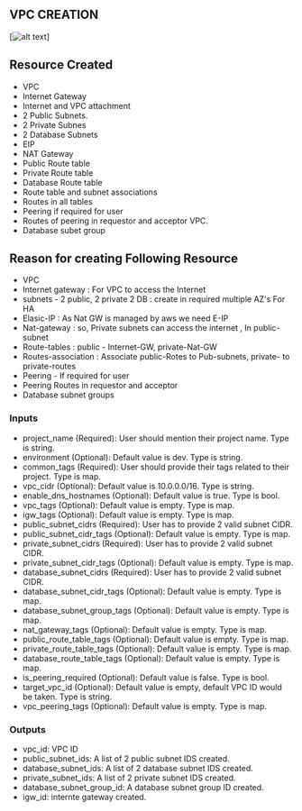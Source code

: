 ## VPC CREATION ##

[![alt text](Downloads/vpc.jpg)]

## Resource Created
* VPC
* Internet Gateway
* Internet and VPC attachment
* 2 Public Subnets.
* 2 Private Subnes
* 2 Database Subnets
* EIP
* NAT Gateway
* Public Route table
* Private Route table
* Database Route table
* Route table and subnet associations
* Routes in all tables
* Peering if required for user
* Routes of peering in requestor and acceptor VPC.
* Database subet group

## Reason for creating  Following Resource

*  VPC
*  Internet gateway : For VPC to access the Internet
*  subnets - 2 public, 2 private 2 DB : create in required multiple AZ's For HA
*  Elasic-IP : As Nat GW is managed by aws we need E-IP
*  Nat-gateway : so, Private subnets can access the internet , In public-subnet
*  Route-tables : public - Internet-GW, private-Nat-GW
*  Routes-association : Associate public-Rotes to Pub-subnets, private- to private-routes
*  Peering - If required for user
*  Peering Routes in requestor and acceptor
*  Database subnet groups


### Inputs
* project_name (Required): User should mention their project name. Type is string.
* environment (Optional): Default value is dev. Type is string.
* common_tags (Required): User should provide their tags related to their project. Type is map.
* vpc_cidr (Optional): Default value is 10.0.0.0/16. Type is string.
* enable_dns_hostnames (Optional): Default value is true. Type is bool.
* vpc_tags (Optional): Default value is empty. Type is map.
* igw_tags (Optional): Default value is empty. Type is map.
* public_subnet_cidrs (Required): User has to provide 2 valid subnet CIDR.
* public_subnet_cidr_tags (Optional): Default value is empty. Type is map.
* private_subnet_cidrs (Required): User has to provide 2 valid subnet CIDR.
* private_subnet_cidr_tags (Optional): Default value is empty. Type is map.
* database_subnet_cidrs (Required): User has to provide 2 valid subnet CIDR.
* database_subnet_cidr_tags (Optional): Default value is empty. Type is map.
* database_subnet_group_tags (Optional): Default value is empty. Type is map.
* nat_gateway_tags (Optional): Default value is empty. Type is map.
* public_route_table_tags (Optional): Default value is empty. Type is map.
* private_route_table_tags (Optional): Default value is empty. Type is map.
* database_route_table_tags (Optional): Default value is empty. Type is map.
* is_peering_required (Optional): Default value is false. Type is bool.
* target_vpc_id (Optional): Default value is empty, default VPC ID would be taken. Type is string.
* vpc_peering_tags (Optional): Default value is empty. Type is map.


### Outputs
* vpc_id: VPC ID
* public_subnet_ids: A list of 2 public subnet IDS created.
* database_subnet_ids: A list of 2 database subnet IDS created.
* private_subnet_ids: A list of 2 private subnet IDS created.
* database_subnet_group_id: A database subnet group ID created.
* igw_id: internte gateway created.
